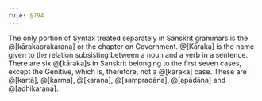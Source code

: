 ```yaml
---
rule: §794
---
```


The only portion of Syntax treated separately in Sanskrit grammars is the @[kārakaprakaraṇa] or the chapter on Government. @[Kāraka] is the name given to the relation subsisting between a noun and a verb in a sentence. There are six @[kāraka]s in Sanskrit belonging to the first seven cases, except the Genitive, which is, therefore, not a @[kāraka] case. These are @[kartā], @[karma], @[karaṇa], @[saṃpradāna], @[apādāna] and @[adhikaraṇa].